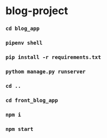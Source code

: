 # blog-project

### `cd blog_app`
### `pipenv shell`
### `pip install -r requirements.txt`
### `pythom manage.py runserver`

### `cd ..`
### `cd front_blog_app`


### `npm i`
### `npm start`
